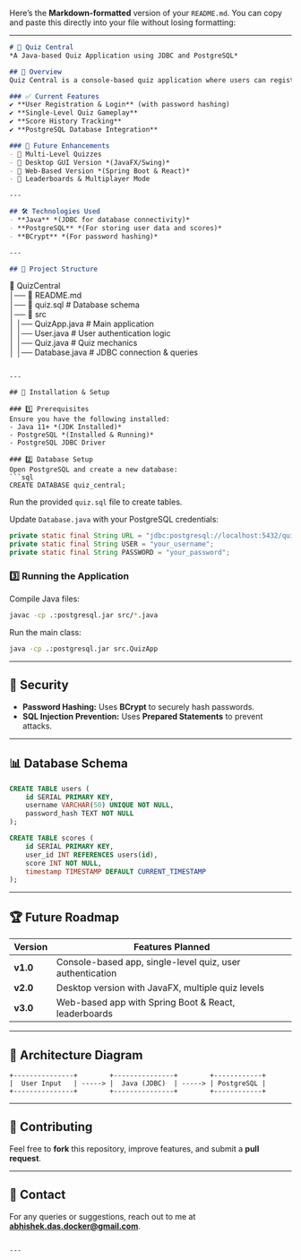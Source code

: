 Here’s the **Markdown-formatted** version of your `README.md`. You can copy and paste this directly into your file without losing formatting:  

---

```md
# 🧠 Quiz Central  
*A Java-based Quiz Application using JDBC and PostgreSQL*  

## 📌 Overview  
Quiz Central is a console-based quiz application where users can register, authenticate, and take quizzes. Scores are stored in a history tracking system, ensuring that users can see their progress over time.  

### ✅ Current Features  
✔ **User Registration & Login** (with password hashing)  
✔ **Single-Level Quiz Gameplay**  
✔ **Score History Tracking**  
✔ **PostgreSQL Database Integration**  

### 🔮 Future Enhancements  
- 🔹 Multi-Level Quizzes  
- 🔹 Desktop GUI Version *(JavaFX/Swing)*  
- 🔹 Web-Based Version *(Spring Boot & React)*  
- 🔹 Leaderboards & Multiplayer Mode  

---

## 🛠️ Technologies Used  
- **Java** *(JDBC for database connectivity)*  
- **PostgreSQL** *(For storing user data and scores)*  
- **BCrypt** *(For password hashing)*  

---

## 📂 Project Structure  
```
📁 QuizCentral  
│── 📜 README.md  
│── 📜 quiz.sql        # Database schema  
│── 📂 src  
│   │── QuizApp.java   # Main application  
│   │── User.java      # User authentication logic  
│   │── Quiz.java      # Quiz mechanics  
│   │── Database.java  # JDBC connection & queries  
```

---

## 🚀 Installation & Setup  

### 1️⃣ Prerequisites  
Ensure you have the following installed:  
- Java 11+ *(JDK Installed)*  
- PostgreSQL *(Installed & Running)*  
- PostgreSQL JDBC Driver  

### 2️⃣ Database Setup  
Open PostgreSQL and create a new database:  
```sql
CREATE DATABASE quiz_central;
```
Run the provided `quiz.sql` file to create tables.  

Update `Database.java` with your PostgreSQL credentials:  
```java
private static final String URL = "jdbc:postgresql://localhost:5432/quiz_central";
private static final String USER = "your_username";
private static final String PASSWORD = "your_password";
```

### 3️⃣ Running the Application  
Compile Java files:  
```sh
javac -cp .:postgresql.jar src/*.java  
```
Run the main class:  
```sh
java -cp .:postgresql.jar src.QuizApp  
```

---

## 🔐 Security  
- **Password Hashing:** Uses **BCrypt** to securely hash passwords.  
- **SQL Injection Prevention:** Uses **Prepared Statements** to prevent attacks.  

---

## 📊 Database Schema  
```sql
CREATE TABLE users (
    id SERIAL PRIMARY KEY,
    username VARCHAR(50) UNIQUE NOT NULL,
    password_hash TEXT NOT NULL
);

CREATE TABLE scores (
    id SERIAL PRIMARY KEY,
    user_id INT REFERENCES users(id),
    score INT NOT NULL,
    timestamp TIMESTAMP DEFAULT CURRENT_TIMESTAMP
);
```

---

## 🏆 Future Roadmap  

| Version | Features Planned |
|---------|----------------|
| **v1.0** | Console-based app, single-level quiz, user authentication |
| **v2.0** | Desktop version with JavaFX, multiple quiz levels |
| **v3.0** | Web-based app with Spring Boot & React, leaderboards |

---

## 🎨 Architecture Diagram  

```
+---------------+        +---------------+        +------------+
|  User Input   | -----> |  Java (JDBC)  | -----> | PostgreSQL |
+---------------+        +---------------+        +------------+
```

---

## 🤝 Contributing  
Feel free to **fork** this repository, improve features, and submit a **pull request**.  

---

## 📧 Contact  
For any queries or suggestions, reach out to me at **abhishek.das.docker@gmail.com**.  
```

---
